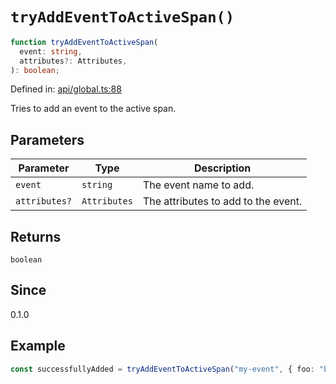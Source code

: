 # `tryAddEventToActiveSpan()`

```ts
function tryAddEventToActiveSpan(
  event: string,
  attributes?: Attributes,
): boolean;
```

Defined in: [api/global.ts:88](https://github.com/adobe/aio-lib-telemetry/blob/311fa6dfe22958d569615a6746bf4a3a8211a5c3/source/api/global.ts#L88)

Tries to add an event to the active span.

## Parameters

| Parameter     | Type         | Description                         |
| ------------- | ------------ | ----------------------------------- |
| `event`       | `string`     | The event name to add.              |
| `attributes?` | `Attributes` | The attributes to add to the event. |

## Returns

`boolean`

## Since

0.1.0

## Example

```ts
const successfullyAdded = tryAddEventToActiveSpan("my-event", { foo: "bar" });
```

